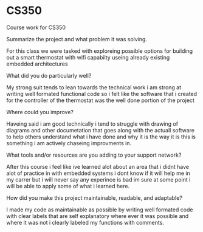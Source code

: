 # CS350
Course work for CS350 


Summarize the project and what problem it was solving.

For this class we were tasked with exploreing possible options for building out a smart thermostat with wifi capabilty useing already existing embedded architectures 

What did you do particularly well?

My strong suit tends to lean towards the technical work i am strong at writing well formated functional code so i felt like the software that i created for the controller of the thermostat was the well done portion of the project 

Where could you improve?

Haveing said i am good technically i tend to struggle with drawing of diagrams and other documetation that goes along with the actuall software to help others understand what i have done and why it is the way it is this is something i am actively chaseing improvments in.

What tools and/or resources are you adding to your support network?

After this course i feel like ive learned alot about an area that i didnt have alot of practice in with embedded systems i dont know if it will help me in my carrer but i will never say any experince is bad im sure at some point i will be able to apply some of what i learned here. 

How did you make this project maintainable, readable, and adaptable?

I made my code as maintainable as possible by writing well formated code with clear labels that are self explanatory where ever it was possible and where it was not i clearly labeled my functions with comments. 
